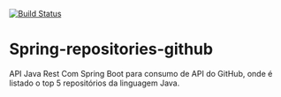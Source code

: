 [![Build Status](https://travis-ci.com/rbnascimentoo/springboot-repositories-github.svg?branch=master)](https://travis-ci.com/rbnascimentoo/springboot-repositories-github)

# Spring-repositories-github
API Java Rest Com Spring Boot para consumo de API do GitHub, onde é listado o top 5 repositórios da linguagem Java.
